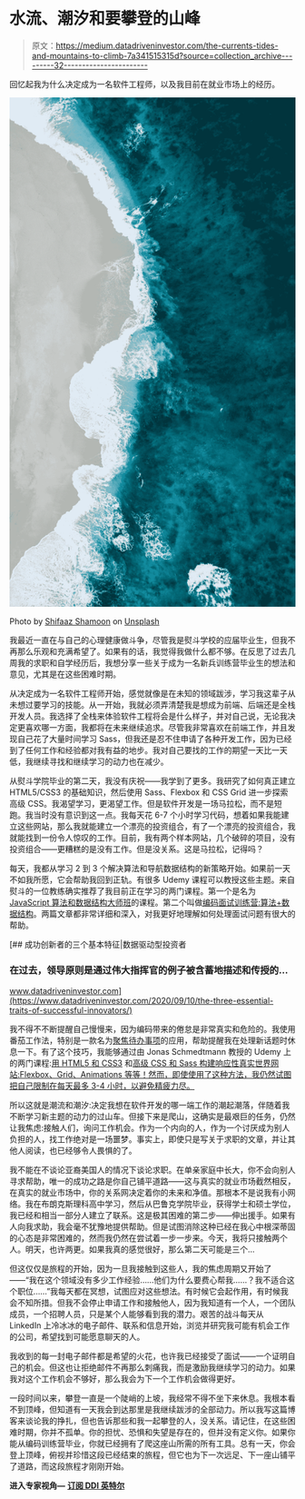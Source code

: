 # 水流、潮汐和要攀登的山峰

> 原文：<https://medium.datadriveninvestor.com/the-currents-tides-and-mountains-to-climb-7a341515315d?source=collection_archive---------32----------------------->

回忆起我为什么决定成为一名软件工程师，以及我目前在就业市场上的经历。

![](img/e6b69239f71b8dee2725b250adc76148.png)

Photo by [Shifaaz Shamoon](https://unsplash.com/@sotti?utm_source=medium&utm_medium=referral) on [Unsplash](https://unsplash.com?utm_source=medium&utm_medium=referral)

我最近一直在与自己的心理健康做斗争，尽管我是熨斗学校的应届毕业生，但我不再那么乐观和充满希望了。如果有的话，我觉得我做什么都不够。在反思了过去几周我的求职和自学经历后，我想分享一些关于成为一名新兵训练营毕业生的想法和意见，尤其是在这些困难时期。

从决定成为一名软件工程师开始，感觉就像是在未知的领域跋涉，学习我这辈子从未想过要学习的技能。从一开始，我就必须弄清楚我是想成为前端、后端还是全栈开发人员。我选择了全栈来体验软件工程将会是什么样子，并对自己说，无论我决定更喜欢哪一方面，我都将在未来继续追求。尽管我非常喜欢在前端工作，并且发现自己花了大量时间学习 Sass，但我还是忍不住申请了各种开发工作，因为已经到了任何工作和经验都对我有益的地步。我对自己要找的工作的期望一天比一天低，我继续寻找和继续学习的动力也在减少。

从熨斗学院毕业的第二天，我没有庆祝——我学到了更多。我研究了如何真正建立 HTML5/CSS3 的基础知识，然后使用 Sass、Flexbox 和 CSS Grid 进一步探索高级 CSS。我渴望学习，更渴望工作。但是软件开发是一场马拉松，而不是短跑。我当时没有意识到这一点。我每天花 6-7 个小时学习代码，想着如果我能建立这些网站，那么我就能建立一个漂亮的投资组合，有了一个漂亮的投资组合，我就能找到一份令人惊叹的工作。目前，我有两个样本网站，几个破碎的项目，没有投资组合——更糟糕的是没有工作。但是没关系。这是马拉松，记得吗？

每天，我都从学习 2 到 3 个解决算法和导航数据结构的新策略开始。如果前一天不如我所愿，它会帮助我回到正轨。有很多 Udemy 课程可以教授这些主题。来自熨斗的一位教练确实推荐了我目前正在学习的两门课程。第一个是名为 [JavaScript 算法和数据结构大师班](https://www.udemy.com/course/js-algorithms-and-data-structures-masterclass/)的课程。第二个叫做[编码面试训练营:算法+数据结构](https://www.udemy.com/course/coding-interview-bootcamp-algorithms-and-data-structure/)。两篇文章都非常详细和深入，对我更好地理解如何处理面试问题有很大的帮助。

[](https://www.datadriveninvestor.com/2020/09/10/the-three-essential-traits-of-successful-innovators/) [## 成功创新者的三个基本特征|数据驱动型投资者

### 在过去，领导原则是通过伟大指挥官的例子被含蓄地描述和传授的…

www.datadriveninvestor.com](https://www.datadriveninvestor.com/2020/09/10/the-three-essential-traits-of-successful-innovators/) 

我不得不不断提醒自己慢慢来，因为编码带来的倦怠是非常真实和危险的。我使用番茄工作法，特别是一款名为[聚焦待办事项](https://www.focustodo.cn/)的应用，帮助提醒我在处理新话题时休息一下。有了这个技巧，我能够通过由 Jonas Schmedtmann 教授的 Udemy 上的两门课程:[用 HTML5 和 CSS3](https://www.udemy.com/course/design-and-develop-a-killer-website-with-html5-and-css3/) 和[高级 CSS 和 Sass 构建响应性真实世界网站:Flexbox、Grid、Animations 等等！然而，即使使用了这种方法，我仍然试图把自己限制在每天最多 3-4 小时，以避免精疲力尽。](https://www.udemy.com/course/advanced-css-and-sass/)

所以这就是潮流和潮汐:决定我想在软件开发的哪一端工作的潮起潮落，伴随着我不断学习新主题的动力的过山车。但接下来是爬山，这确实是最艰巨的任务，仍然让我焦虑:接触人们，询问工作机会。作为一个内向的人，作为一个讨厌成为别人负担的人，找工作绝对是一场噩梦。事实上，即使只是写关于求职的文章，并让其他人阅读，也已经够令人畏惧的了。

我不能在不谈论亚裔美国人的情况下谈论求职。在单亲家庭中长大，你不会向别人寻求帮助，唯一的成功之路是你自己铺平道路——这与真实的就业市场截然相反，在真实的就业市场中，你的关系网决定着你的未来和净值。那根本不是说我有小网络。我在布朗克斯理科高中学习，然后从巴鲁克学院毕业，获得学士和硕士学位，我已经和相当一部分人建立了联系。这是极其困难的第二步——伸出援手。如果有人向我求助，我会毫不犹豫地提供帮助。但是试图消除这种已经在我心中根深蒂固的心态是非常困难的，然而我仍然在尝试着一步一步来。今天，我将只接触两个人。明天，也许两更。如果我真的感觉很好，那么第二天可能是三个…

但这仅仅是旅程的开始，因为一旦我接触到这些人，我的焦虑周期又开始了——“我在这个领域没有多少工作经验……他们为什么要费心帮我……？我不适合这个职位……”我每天都在冥想，试图应对这些想法。有时候它会起作用，有时候我会不知所措。但我不会停止申请工作和接触他人，因为我知道有一个人，一个团队成员，一个招聘人员，只是某个人能够看到我的潜力。艰苦的战斗每天从 LinkedIn 上冷冰冰的电子邮件、联系和信息开始，浏览并研究我可能有机会工作的公司，希望找到可能愿意聊天的人。

我收到的每一封电子邮件都是希望的火花，也许我已经接受了面试——一个证明自己的机会。但这也让拒绝邮件不再那么刺痛我，而是激励我继续学习的动力。如果我对这个工作机会不够好，那么我会为下一个工作机会做得更好。

一段时间以来，攀登一直是一个陡峭的上坡，我经常不得不坐下来休息。我根本看不到顶峰，但知道有一天我会到达那里是我继续跋涉的全部动力。所以我写这篇博客来谈论我的挣扎，但也告诉那些和我一起攀登的人，没关系。请记住，在这些困难时期，你并不孤单。你的担忧、恐惧和失望是存在的，但并没有定义你。如果你能从编码训练营毕业，你就已经拥有了爬这座山所需的所有工具。总有一天，你会登上顶峰，俯视并珍惜这段已经结束的旅程，但它也为下一次远足、下一座山铺平了道路，而这段旅程才刚刚开始。

**进入专家视角—** [**订阅 DDI 英特尔**](https://datadriveninvestor.com/ddi-intel)